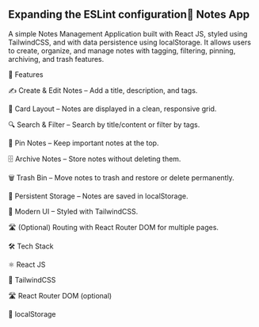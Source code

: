 
## Expanding the ESLint configuration📒 Notes App

A simple Notes Management Application built with React JS, styled using TailwindCSS, and with data persistence using localStorage.
It allows users to create, organize, and manage notes with tagging, filtering, pinning, archiving, and trash features.

🚀 Features

✍️ Create & Edit Notes – Add a title, description, and tags.

📑 Card Layout – Notes are displayed in a clean, responsive grid.

🔍 Search & Filter – Search by title/content or filter by tags.

📌 Pin Notes – Keep important notes at the top.

🗄️ Archive Notes – Store notes without deleting them.

🗑️ Trash Bin – Move notes to trash and restore or delete permanently.

💾 Persistent Storage – Notes are saved in localStorage.

🎨 Modern UI – Styled with TailwindCSS.

🛣️ (Optional) Routing with React Router DOM for multiple pages.

🛠️ Tech Stack

⚛️ React JS

🎨 TailwindCSS

🛣️ React Router DOM (optional)

💾 localStorage


